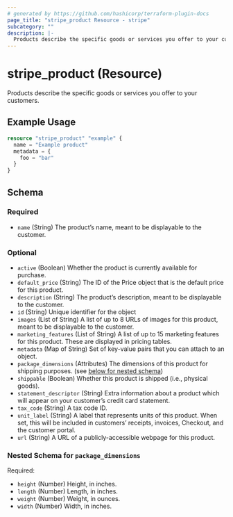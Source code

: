 ```yaml
---
# generated by https://github.com/hashicorp/terraform-plugin-docs
page_title: "stripe_product Resource - stripe"
subcategory: ""
description: |-
  Products describe the specific goods or services you offer to your customers.
---
```


# stripe_product (Resource)

Products describe the specific goods or services you offer to your customers.

## Example Usage

```terraform
resource "stripe_product" "example" {
  name = "Example product"
  metadata = {
    foo = "bar"
  }
}
```

<!-- schema generated by tfplugindocs -->
## Schema

### Required

- `name` (String) The product’s name, meant to be displayable to the customer.

### Optional

- `active` (Boolean) Whether the product is currently available for purchase.
- `default_price` (String) The ID of the Price object that is the default price for this product.
- `description` (String) The product’s description, meant to be displayable to the customer.
- `id` (String) Unique identifier for the object
- `images` (List of String) A list of up to 8 URLs of images for this product, meant to be displayable to the customer.
- `marketing_features` (List of String) A list of up to 15 marketing features for this product. These are displayed in pricing tables.
- `metadata` (Map of String) Set of key-value pairs that you can attach to an object.
- `package_dimensions` (Attributes) The dimensions of this product for shipping purposes. (see [below for nested schema](#nestedatt--package_dimensions))
- `shippable` (Boolean) Whether this product is shipped (i.e., physical goods).
- `statement_descriptor` (String) Extra information about a product which will appear on your customer’s credit card statement.
- `tax_code` (String) A tax code ID.
- `unit_label` (String) A label that represents units of this product. When set, this will be included in customers’ receipts, invoices, Checkout, and the customer portal.
- `url` (String) A URL of a publicly-accessible webpage for this product.

<a id="nestedatt--package_dimensions"></a>
### Nested Schema for `package_dimensions`

Required:

- `height` (Number) Height, in inches.
- `length` (Number) Length, in inches.
- `weight` (Number) Weight, in ounces.
- `width` (Number) Width, in inches.
